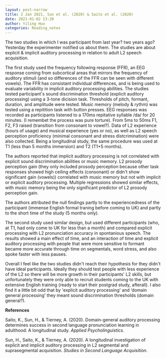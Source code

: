 ```yaml
---
layout: post-narrow
title: 2 Jan 2021, Sun et al. (2020) & Saito et al. (2020)
date: 2021-01-02 13:20
author: Yiling Huo
categories: Reading_notes
---
```

<!-- wp:paragraph -->
<p>The two studies in which I was participant from last year? two years ago? Yesterday the experimenter notified us about them. The studies are about explicit &amp; implicit auditory processing in relation to adult L2 speech acquisition. </p>
<!-- /wp:paragraph -->

<!-- wp:paragraph -->
<p>The first study used the frequency following response (FFR), an EEG response coming from subcortical areas that mirrors the frequency of auditory stimuli (and so differences of the FFR can be seen with different vowels). The FFR has consistant individual differences, and is being used to evaluate variability in implicit auditory processing abilities. The studies tested participant's sound discrimination threshold (explicit auditory processing) using a 3-tone dicision task. Thresholds of pitch, formant, duration, and amplitude were tested. Music memory (melody &amp; rythm) was tested using a repitition task with button presses. EEG responses was recorded as participants listened to a 170ms repitative syllable /da/ for 20 minutes. (I remembet the process was pure torture). From 5ms to 50ms F1, F2, F3 raised (transition from consonant to vowel?). Data of L2 experience (hours of usage) and musical experience (yes or no), as well as L2 speech perception proficiency (minimal consonant and stress distcrimination) were also collected. Being a longitudinal study, the same procedure was used at T1 (less than 5 months immersion) and T2 (T1+5 months).</p>
<!-- /wp:paragraph -->

<!-- wp:paragraph -->
<p>The authors reported that implicit auditory processing is not correlated with explicit sound discrimination abilities or music memory. L2 prosody perception gain (they only included prosody perception because other task responses showed high ceiling effects (consonant) or didn't show significant gain (vowels)) correlated with music memory but not with implicit or explicit auditory processing. Multiple regressions showed similar effects, with music memory being the only significant predictor of L2 prosody perception gain. </p>
<!-- /wp:paragraph -->

<!-- wp:paragraph -->
<p>The authors attributed the null findings partly to the experiencedness of the participant (immense English formal traning before coming to UK) and partly to the short time of the study (5 months only).</p>
<!-- /wp:paragraph -->

<!-- wp:paragraph -->
<p>The second study used similar design, but used different participants (who, at T1, had only come to UK for less than a month) and compared explicit processing with L2 pronunciation accuracy in spontanious speech. The results showed a main effect of time, and an interaction of time and explicit auditory processing with people that were more sensitive to formant became more accurate through time on segmentals, word stress, and also spoke faster with less pauses.</p>
<!-- /wp:paragraph -->

<!-- wp:paragraph -->
<p>Overall I feel like the two studies didn't reach their hypothesis for they didn't have ideal participants. Ideally they should test people with less experience of the L2 so there will be more growth in their participants' L2 skills, but unfortunately they were only able to recruit students coming to the UK with extensive English training (ready to start their postgrad study, afterall). I also find it a little bit odd that by 'explicit auditory processing' and ‘domain general processing’ they meant sound discrimination thresholds (domain general?).</p>
<!-- /wp:paragraph -->

<!-- wp:paragraph -->
<p><strong>References</strong></p>
<!-- /wp:paragraph -->

<!-- wp:paragraph -->
<p>Saito, K., Sun, H., &amp; Tierney, A. (2020). Domain-general auditory processing determines success in second language pronunciation learning in adulthood: A longitudinal study.&nbsp;<em>Applied Psycholinguistics</em>.</p>
<!-- /wp:paragraph -->

<!-- wp:paragraph -->
<p>Sun, H., Saito, K., &amp; Tierney, A. (2020). A longitudinal investigation of explicit and implicit auditory processing in L2 segmental and suprasegmental acquisition.&nbsp;<em>Studies in Second Language Acquisition</em>.</p>
<!-- /wp:paragraph -->
